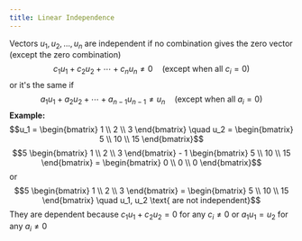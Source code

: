 ```yaml
---
title: Linear Independence
---
```


Vectors $u_1, u_2, \ldots, u_n$ are independent if no combination gives the zero vector (except the zero combination)
$$c_1u_1 + c_2u_2 + \cdots + c_nu_n \neq 0 \quad (\text{except when all } c_i = 0)$$
or it's the same if
$$a_1u_1 + a_2u_2 + \cdots + a_{n-1}u_{n-1} \neq u_n \quad (\text{except when all } a_i = 0)$$
**Example:**
$$u_1 = \begin{bmatrix} 1 \\ 2 \\ 3 \end{bmatrix} \quad u_2 = \begin{bmatrix} 5 \\ 10 \\ 15 \end{bmatrix}$$
$$5 \begin{bmatrix} 1 \\ 2 \\ 3 \end{bmatrix} - 1 \begin{bmatrix} 5 \\ 10 \\ 15 \end{bmatrix} = \begin{bmatrix} 0 \\ 0 \\ 0 \end{bmatrix}$$
or
$$5 \begin{bmatrix} 1 \\ 2 \\ 3 \end{bmatrix} = \begin{bmatrix} 5 \\ 10 \\ 15 \end{bmatrix} \quad u_1, u_2 \text{ are not independent}$$
They are dependent because $c_1u_1 + c_2u_2 = 0$ for any $c_i \neq 0$ or $a_1u_1 = u_2$ for any $a_i \neq 0$
